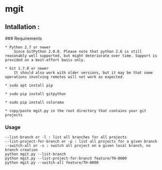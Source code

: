 # mgit

## Intallation :

### Requirements

    * Python 2.7 or newer
        Since GitPython 2.0.0. Please note that python 2.6 is still reasonably well supported, but might deteriorate over time. Support is provided on a best-effort basis only.

    * Git 1.7.0 or newer
        It should also work with older versions, but it may be that some operations involving remotes will not work as expected.
    
    * sudo apt install pip
    
    * sudo pip install gitpython
    
    * sudo pip install colorama
        
    * copy/paste mgit.py in the root directory that contains your git projects
    
### Usage
    --list-branch or -l : list all branches for all projects
    --list-project-for-branch or -p : list all projects for a given branch
    --switch-all or -s : switch all project on a given local branch, no branch creation
    python mgit.py --list-branch     
    python mgit.py --list-project-for-branch feature/TH-0000     
    python mgit.py --switch-all feature/TH-0000     
   

